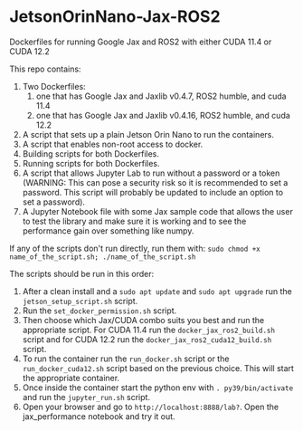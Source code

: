 # JetsonOrinNano-Jax-ROS2
Dockerfiles for running Google Jax and ROS2 with either CUDA 11.4 or CUDA 12.2

This repo contains:
1. Two Dockerfiles:
     1. one that has Google Jax and Jaxlib v0.4.7, ROS2 humble, and cuda 11.4
     2. one that has Google Jax and Jaxlib v0.4.16, ROS2 humble, and cuda 12.2
2. A script that sets up a plain Jetson Orin Nano to run the containers.
3. A script that enables non-root access to docker.
4. Building scripts for both Dockerfiles.
5. Running scripts for both Dockerfiles.
6. A script that allows Jupyter Lab to run without a password or a token (WARNING: This can pose a security risk so it is recommended to set a password. This script will probably be updated to include an option to set a password).
7. A Jupyter Notebook file with some Jax sample code that allows the user to test the library and make sure it is working and to see the performance gain over something like numpy.

If any of the scripts don't run directly, run them with: `sudo chmod +x name_of_the_script.sh; ./name_of_the_script.sh`

The scripts should be run in this order:
1. After a clean install and a `sudo apt update` and `sudo apt upgrade` run the `jetson_setup_script.sh` script.
2. Run the `set_docker_permission.sh` script.
3. Then choose which Jax/CUDA combo suits you best and run the appropriate script. For CUDA 11.4 run the `docker_jax_ros2_build.sh` script and for CUDA 12.2 run the `docker_jax_ros2_cuda12_build.sh` script.
4. To run the container run the `run_docker.sh` script or the `run_docker_cuda12.sh` script based on the previous choice. This will start the appropriate container.
5. Once inside the container start the python env with `. py39/bin/activate` and run the `jupyter_run.sh` script.
6. Open your browser and go to `http://localhost:8888/lab?`. Open the jax_performance notebook and try it out.
